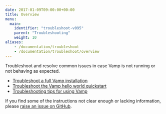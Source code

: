 ```yaml
---
date: 2017-01-09T09:00:00+00:00
title: Overview
menu:
  main:
    identifier: "troubleshoot-v095"
    parent: "Troubleshooting"
    weight: 10
aliases:
    - /documentation/troubleshoot
    - /documentation/troubleshoot/overview
---
```


Troubleshoot and resolve common issues in case Vamp is not running or not behaving as expected.

* [Troubleshoot a full Vamp installation](/documentation/troubleshoot/v0.9.5/full-vamp-installation)
* [Troubleshoot the Vamp hello world quickstart](/documentation/troubleshoot/v0.9.5/hello-world-quickstart)
* [Troubleshooting tips for using Vamp](/documentation/troubleshoot/v0.9.5/tips-for-using-vamp)

If you find some of the instructions not clear enough or lacking information, please [raise an issue on GitHub](https://github.com/magneticio/vamp.io/issues/new).
